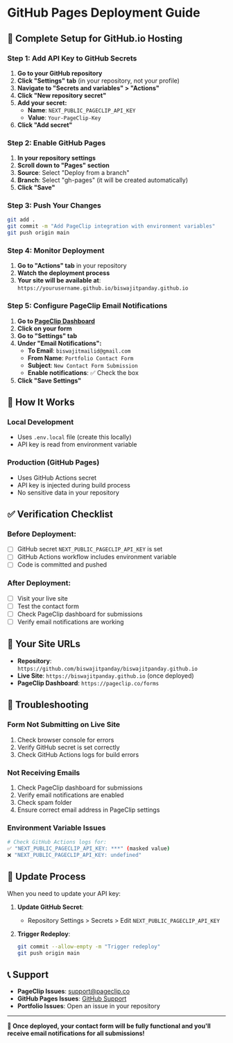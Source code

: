 # GitHub Pages Deployment Guide

## 🚀 Complete Setup for GitHub.io Hosting

### Step 1: Add API Key to GitHub Secrets

1. **Go to your GitHub repository**
2. **Click "Settings" tab** (in your repository, not your profile)
3. **Navigate to "Secrets and variables" > "Actions"**
4. **Click "New repository secret"**
5. **Add your secret:**
   - **Name**: `NEXT_PUBLIC_PAGECLIP_API_KEY`
   - **Value**: `Your-PageClip-Key`
6. **Click "Add secret"**

### Step 2: Enable GitHub Pages

1. **In your repository settings**
2. **Scroll down to "Pages" section**
3. **Source**: Select "Deploy from a branch"
4. **Branch**: Select "gh-pages" (it will be created automatically)
5. **Click "Save"**

### Step 3: Push Your Changes

```bash
git add .
git commit -m "Add PageClip integration with environment variables"
git push origin main
```

### Step 4: Monitor Deployment

1. **Go to "Actions" tab** in your repository
2. **Watch the deployment process**
3. **Your site will be available at**: `https://yourusername.github.io/biswajitpanday.github.io`

### Step 5: Configure PageClip Email Notifications

1. **Go to [PageClip Dashboard](https://pageclip.co/forms)**
2. **Click on your form**
3. **Go to "Settings" tab**
4. **Under "Email Notifications":**
   - **To Email**: `biswajitmailid@gmail.com`
   - **From Name**: `Portfolio Contact Form`
   - **Subject**: `New Contact Form Submission`
   - **Enable notifications**: ✅ Check the box
5. **Click "Save Settings"**

## 🔧 How It Works

### Local Development
- Uses `.env.local` file (create this locally)
- API key is read from environment variable

### Production (GitHub Pages)
- Uses GitHub Actions secret
- API key is injected during build process
- No sensitive data in your repository

## ✅ Verification Checklist

### Before Deployment:
- [ ] GitHub secret `NEXT_PUBLIC_PAGECLIP_API_KEY` is set
- [ ] GitHub Actions workflow includes environment variable
- [ ] Code is committed and pushed

### After Deployment:
- [ ] Visit your live site
- [ ] Test the contact form
- [ ] Check PageClip dashboard for submissions
- [ ] Verify email notifications are working

## 🎯 Your Site URLs

- **Repository**: `https://github.com/biswajitpanday/biswajitpanday.github.io`
- **Live Site**: `https://biswajitpanday.github.io` (once deployed)
- **PageClip Dashboard**: `https://pageclip.co/forms`

## 🐛 Troubleshooting

### Form Not Submitting on Live Site
1. Check browser console for errors
2. Verify GitHub secret is set correctly
3. Check GitHub Actions logs for build errors

### Not Receiving Emails
1. Check PageClip dashboard for submissions
2. Verify email notifications are enabled
3. Check spam folder
4. Ensure correct email address in PageClip settings

### Environment Variable Issues
```bash
# Check GitHub Actions logs for:
✅ "NEXT_PUBLIC_PAGECLIP_API_KEY: ***" (masked value)
❌ "NEXT_PUBLIC_PAGECLIP_API_KEY: undefined"
```

## 🔄 Update Process

When you need to update your API key:

1. **Update GitHub Secret**:
   - Repository Settings > Secrets > Edit `NEXT_PUBLIC_PAGECLIP_API_KEY`
   
2. **Trigger Redeploy**:
   ```bash
   git commit --allow-empty -m "Trigger redeploy"
   git push origin main
   ```

## 📞 Support

- **PageClip Issues**: support@pageclip.co
- **GitHub Pages Issues**: [GitHub Support](https://support.github.com/)
- **Portfolio Issues**: Open an issue in your repository

---

**🎉 Once deployed, your contact form will be fully functional and you'll receive email notifications for all submissions!** 